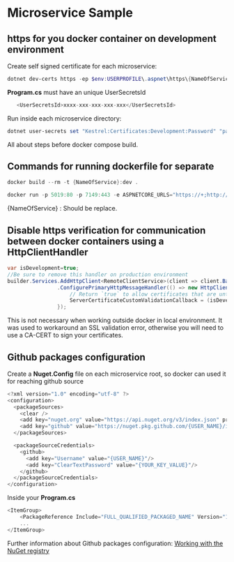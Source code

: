 # Microservice Sample

## https for you docker container on development environment

Create self signed certificate for each microservice:

```powershell
dotnet dev-certs https -ep $env:USERPROFILE\.aspnet\https\{NameOfService}.pfx -p pa55wOrd!
```

**Program.cs** must have an unique UserSecretsId

```C#
   <UserSecretsId>xxxx-xxx-xxx-xxx-xxx</UserSecretsId>
```

Run inside each microservice directory:

```powershell
dotnet user-secrets set "Kestrel:Certificates:Development:Password" "pa55wOrd!"
```

All about steps before docker compose build.

## Commands for running dockerfile for separate

```powershell
docker build --rm -t {NameOfService}:dev .
```

```powershell
docker run -p 5019:80 -p 7149:443 -e ASPNETCORE_URLS="https://+;http://+" -e ASPNETCORE_HTTPS_PORT=7149 -e ASPNETCORE_ENVIRONMENT=Development -v $env:APPDATA\microsoft\UserSecrets\:/root/.microsoft/usersecrets -v $env:USERPROFILE\.aspnet\https:/root/.aspnet/https/ {NameOfService}:dev
```

{NameOfService}
: Should be replace.

## Disable https verification for communication between docker containers using a HttpClientHandler

```C#
var isDevelopment=true;
//Be sure to remove this handler on production environment
builder.Services.AddHttpClient<RemoteClientService>(client => client.BaseAddress = new Uri($"https://{sqlServerSettings.Host}:7149/api"))
                .ConfigurePrimaryHttpMessageHandler(() => new HttpClientHandler() {
                    // Return `true` to allow certificates that are untrusted/invalid
                    ServerCertificateCustomValidationCallback = (isDevelopment)?HttpClientHandler.DangerousAcceptAnyServerCertificateValidator:null
                });
```

This is not necessary when working outside docker in local environment. It was used to workaround an SSL validation error, otherwise you will need to use a CA-CERT to sign your certificates.

## Github packages configuration

Create a **Nuget.Config** file on each microservice root, so docker can used it for reaching github source

```C#
<?xml version="1.0" encoding="utf-8" ?>
<configuration>
  <packageSources>
    <clear />
    <add key="nuget.org" value="https://api.nuget.org/v3/index.json" protocolVersion="3" />
    <add key="github" value="https://nuget.pkg.github.com/{USER_NAME}/index.json"/>
  </packageSources>

  <packageSourceCredentials>
    <github>
      <add key="Username" value="{USER_NAME}"/>
      <add key="ClearTextPassword" value="{YOUR_KEY_VALUE}"/>
    </github>
  </packageSourceCredentials>
</configuration>
```

Inside your **Program.cs**

```C#
<ItemGroup>
    <PackageReference Include="FULL_QUALIFIED_PACKAGED_NAME" Version="1.0.0" />
    ...
</ItemGroup>
```

Further information about Github packages configuration: [Working with the NuGet registry](https://docs.github.com/en/packages/working-with-a-github-packages-registry/working-with-the-nuget-registry)
